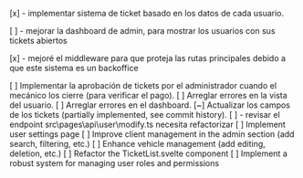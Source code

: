 [x] - implementar sistema de ticket basado en los datos de cada usuario.

[ ] - mejorar la dashboard de admin, para mostrar los usuarios con sus tickets abiertos

[x] - mejoré el middleware para que proteja las rutas principales debido a que este sistema es un backoffice

[ ] Implementar la aprobación de tickets por el administrador cuando el mecánico los cierre (para verificar el pago).
[ ] Arreglar errores en la vista del usuario.
[ ] Arreglar errores en el dashboard.
[~] Actualizar los campos de los tickets (partially implemented, see commit history).
[ ] - revisar el endpoint src\pages\api\user\modify.ts necesita refactorizar
[ ] Implement user settings page
[ ] Improve client management in the admin section (add search, filtering, etc.)
[ ] Enhance vehicle management (add editing, deletion, etc.)
[ ] Refactor the TicketList.svelte component
[ ] Implement a robust system for managing user roles and permissions
